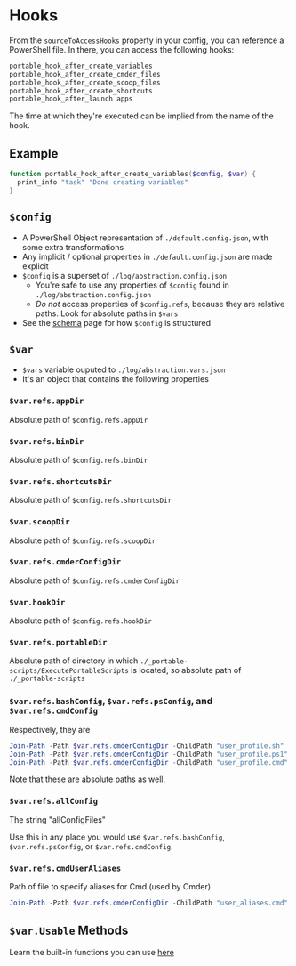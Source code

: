 # Hooks

From the `sourceToAccessHooks` property in your config, you can reference a PowerShell file. In there, you can access the following hooks:

```powershell
portable_hook_after_create_variables
portable_hook_after_create_cmder_files
portable_hook_after_create_scoop_files
portable_hook_after_create_shortcuts
portable_hook_after_launch apps
```

The time at which they're executed can be implied from the name of the hook.

## Example

```powershell
function portable_hook_after_create_variables($config, $var) {
  print_info "task" "Done creating variables"
}
```

## `$config`

* A PowerShell Object representation of `./default.config.json`, with some extra transformations
* Any implicit / optional properties in `./default.config.json` are made explicit
* `$config` is a superset of `./log/abstraction.config.json`
  * You're safe to use any properties of `$config` found in `./log/abstraction.config.json`
  * *Do not* access properties of `$config.refs`, because they are relative paths. Look for absolute paths in `$vars`
* See the [schema](/schema) page for how `$config` is structured

## `$var`

* `$vars` variable ouputed to `./log/abstraction.vars.json`
* It's an object that contains the following properties

### `$var.refs.appDir`

Absolute path of `$config.refs.appDir`

### `$var.refs.binDir`

Absolute path of `$config.refs.binDir`

### `$var.refs.shortcutsDir`

Absolute path of `$config.refs.shortcutsDir`

### `$var.scoopDir`

Absolute path of `$config.refs.scoopDir`

### `$var.refs.cmderConfigDir`

Absolute path of `$config.refs.cmderConfigDir`

### `$var.hookDir`

Absolute path of `$config.refs.hookDir`

### `$var.refs.portableDir`

Absolute path of directory in which `./_portable-scripts/ExecutePortableScripts` is located, so absolute path of `./_portable-scripts`

### `$var.refs.bashConfig`, `$var.refs.psConfig`, and `$var.refs.cmdConfig`

Respectively, they are

```powershell
Join-Path -Path $var.refs.cmderConfigDir -ChildPath "user_profile.sh"
Join-Path -Path $var.refs.cmderConfigDir -ChildPath "user_profile.ps1"
Join-Path -Path $var.refs.cmderConfigDir -ChildPath "user_profile.cmd"
```

Note that these are absolute paths as well.

### `$var.refs.allConfig`

The string "allConfigFiles"

Use this in any place you would use `$var.refs.bashConfig`, `$var.refs.psConfig`, or `$var.refs.cmdConfig`.

### `$var.refs.cmdUserAliases`

Path of file to specify aliases for Cmd (used by Cmder)

```powershell
Join-Path -Path $var.refs.cmderConfigDir -ChildPath "user_aliases.cmd"
```

## `$var.Usable` Methods

Learn the built-in functions you can use [here](/methods)
